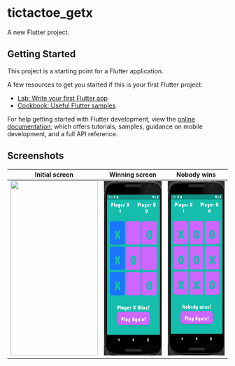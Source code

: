 # tictactoe_getx

A new Flutter project.

## Getting Started

This project is a starting point for a Flutter application.

A few resources to get you started if this is your first Flutter project:

- [Lab: Write your first Flutter app](https://docs.flutter.dev/get-started/codelab)
- [Cookbook: Useful Flutter samples](https://docs.flutter.dev/cookbook)

For help getting started with Flutter development, view the
[online documentation](https://docs.flutter.dev/), which offers tutorials,
samples, guidance on mobile development, and a full API reference.

## Screenshots

| Initial screen                                                     | Winning screen                                                       | Nobody wins                                                       | 
|--------------------------------------------------------------------|----------------------------------------------------------------------|-------------------------------------------------------------------|
| <img src="screen-shots/initial_mode.png" width="200" height="400"> | <img src="screen-shots/winning_screen.png" width="200" height="400"> | <img src="screen-shots/nobody_wins.png" width="200" height="400"> |


